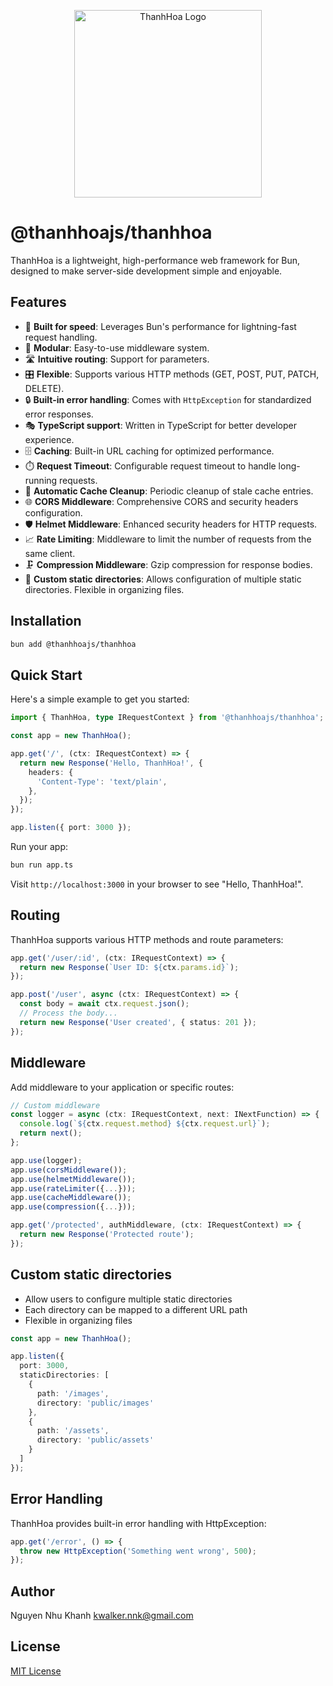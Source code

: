 <p align="center">
  <img src="https://drive.google.com/uc?export=view&id=1_M5tYoaKfXpqsOAPQl3WVWs9u5NWrG76" alt="ThanhHoa Logo" width="300"/>
</p>

# @thanhhoajs/thanhhoa

ThanhHoa is a lightweight, high-performance web framework for Bun, designed to make server-side development simple and enjoyable.

## Features

- 🚀 **Built for speed**: Leverages Bun's performance for lightning-fast request handling.
- 🧩 **Modular**: Easy-to-use middleware system.
- 🛣️ **Intuitive routing**: Support for parameters.
- 🎛️ **Flexible**: Supports various HTTP methods (GET, POST, PUT, PATCH, DELETE).
- 🔒 **Built-in error handling**: Comes with `HttpException` for standardized error responses.
- 🎭 **TypeScript support**: Written in TypeScript for better developer experience.
- 🗄️ **Caching**: Built-in URL caching for optimized performance.
- ⏱️ **Request Timeout**: Configurable request timeout to handle long-running requests.
- 🧹 **Automatic Cache Cleanup**: Periodic cleanup of stale cache entries.
- 🌐 **CORS Middleware**: Comprehensive CORS and security headers configuration.
- 🛡️ **Helmet Middleware**: Enhanced security headers for HTTP requests.
- 📈 **Rate Limiting**: Middleware to limit the number of requests from the same client.
- 🗜️ **Compression Middleware**: Gzip compression for response bodies.
- 🔄 **Custom static directories**: Allows configuration of multiple static directories. Flexible in organizing files.

## Installation

```bash
bun add @thanhhoajs/thanhhoa
```

## Quick Start

Here's a simple example to get you started:

```typescript
import { ThanhHoa, type IRequestContext } from '@thanhhoajs/thanhhoa';

const app = new ThanhHoa();

app.get('/', (ctx: IRequestContext) => {
  return new Response('Hello, ThanhHoa!', {
    headers: {
      'Content-Type': 'text/plain',
    },
  });
});

app.listen({ port: 3000 });
```

Run your app:

```bash
bun run app.ts
```

Visit `http://localhost:3000` in your browser to see "Hello, ThanhHoa!".

## Routing

ThanhHoa supports various HTTP methods and route parameters:

```typescript
app.get('/user/:id', (ctx: IRequestContext) => {
  return new Response(`User ID: ${ctx.params.id}`);
});

app.post('/user', async (ctx: IRequestContext) => {
  const body = await ctx.request.json();
  // Process the body...
  return new Response('User created', { status: 201 });
});
```

## Middleware

Add middleware to your application or specific routes:

```typescript
// Custom middleware
const logger = async (ctx: IRequestContext, next: INextFunction) => {
  console.log(`${ctx.request.method} ${ctx.request.url}`);
  return next();
};

app.use(logger);
app.use(corsMiddleware());
app.use(helmetMiddleware());
app.use(rateLimiter({...}));
app.use(cacheMiddleware());
app.use(compression({...}));

app.get('/protected', authMiddleware, (ctx: IRequestContext) => {
  return new Response('Protected route');
});
```

## Custom static directories

- Allow users to configure multiple static directories
- Each directory can be mapped to a different URL path
- Flexible in organizing files

```typescript
const app = new ThanhHoa();

app.listen({
  port: 3000,
  staticDirectories: [
    {
      path: '/images',
      directory: 'public/images'
    },
    {
      path: '/assets',
      directory: 'public/assets'
    }
  ]
});
```

## Error Handling

ThanhHoa provides built-in error handling with HttpException:

```typescript
app.get('/error', () => {
  throw new HttpException('Something went wrong', 500);
});
````

## Author

Nguyen Nhu Khanh <kwalker.nnk@gmail.com>

## License

[MIT License](https://github.com/thanhhoajs/thanhhoa?tab=MIT-1-ov-file)
